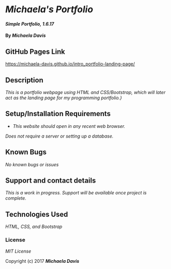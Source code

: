 # _Michaela's Portfolio_

#### _Simple Portfolio, 1.6.17_

#### By _**Michaela Davis**_

## GitHub Pages Link
https://michaela-davis.github.io/intro_portfolio-landing-page/

## Description

_This is a portfolio webpage using HTML and CSS/Bootstrap, which will later act as the landing page for my programming portfolio.}_

## Setup/Installation Requirements

* _This website should open in any recent web browser._

_Does not require a server or setting up a database._

## Known Bugs

_No known bugs or issues_

## Support and contact details

_This is a work in progress. Support will be available once project is complete._

## Technologies Used

_HTML, CSS, and Bootstrap_

### License

*MIT License*

Copyright (c) 2017 **_Michaela Davis_**
